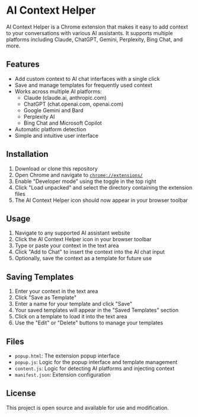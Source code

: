 # AI Context Helper

AI Context Helper is a Chrome extension that makes it easy to add context to your conversations with various AI assistants. It supports multiple platforms including Claude, ChatGPT, Gemini, Perplexity, Bing Chat, and more.

## Features

- Add custom context to AI chat interfaces with a single click
- Save and manage templates for frequently used context
- Works across multiple AI platforms:
  - Claude (claude.ai, anthropic.com)
  - ChatGPT (chat.openai.com, openai.com)
  - Google Gemini and Bard
  - Perplexity AI
  - Bing Chat and Microsoft Copilot
- Automatic platform detection
- Simple and intuitive user interface

## Installation

1. Download or clone this repository
2. Open Chrome and navigate to [`chrome://extensions/`](chrome://extensions/)
3. Enable "Developer mode" using the toggle in the top right
4. Click "Load unpacked" and select the directory containing the extension files
5. The AI Context Helper icon should now appear in your browser toolbar

## Usage

1. Navigate to any supported AI assistant website
2. Click the AI Context Helper icon in your browser toolbar
3. Type or paste your context in the text area
4. Click "Add to Chat" to insert the context into the AI chat input
5. Optionally, save the context as a template for future use

## Saving Templates

1. Enter your context in the text area
2. Click "Save as Template"
3. Enter a name for your template and click "Save"
4. Your saved templates will appear in the "Saved Templates" section
5. Click on a template to load it into the text area
6. Use the "Edit" or "Delete" buttons to manage your templates

## Files

- `popup.html`: The extension popup interface
- `popup.js`: Logic for the popup interface and template management
- `content.js`: Logic for detecting AI platforms and injecting context
- `manifest.json`: Extension configuration

## License

This project is open source and available for use and modification.
